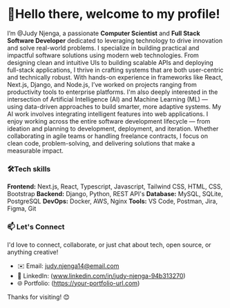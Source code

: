 # 👋Hello there, welcome to my profile!
I’m @Judy Njenga, a passionate **Computer Scientist** and **Full Stack Software Developer** dedicated to leveraging technology to drive innovation and solve real-world problems. I specialize in building practical and impactful software solutions using modern web technologies. From designing clean and intuitive UIs to building scalable APIs and deploying full-stack applications, I thrive in crafting systems that are both user-centric and technically robust.
With hands-on experience in frameworks like React, Next.js, Django, and Node.js, I’ve worked on projects ranging from productivity tools to enterprise platforms. I'm also deeply interested in the intersection of Artificial Intelligence (AI) and Machine Learning (ML) — using data-driven approaches to build smarter, more adaptive systems. My AI work involves integrating intelligent features into web applications.
I enjoy working across the entire software development lifecycle — from ideation and planning to development, deployment, and iteration. Whether collaborating in agile teams or handling freelance contracts, I focus on clean code, problem-solving, and delivering solutions that make a measurable impact.

### 🛠️Tech skills
**Frontend:** Next.js, React, Typescript, Javascript, Tailwind CSS, HTML, CSS, Bootstrap
**Backend:** Django, Python, REST API's
**Database:** MySQL, SQLite, PostgreSQL
**DevOps:** Docker, AWS, Nginx
**Tools:** VS Code, Postman, Jira, Figma, Git

### 📫 Let's Connect
I'd love to connect, collaborate, or just chat about tech, open source, or anything creative!

- ✉️ Email: [judy.njenga14@email.com](mailto:judy.njenga@email.com)
- 💼 LinkedIn: (www.linkedin.com/in/judy-njenga-94b313270)
- 🌐 Portfolio: (https://your-portfolio-url.com)

Thanks for visiting! 😊


    


